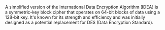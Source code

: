 A simplified version of the International Data Encryption Algorithm (IDEA) is a symmetric-key block cipher that operates on 64-bit blocks of data using a 128-bit key. 
It's known for its strength and efficiency and was initially designed as a potential replacement for DES (Data Encryption Standard).
